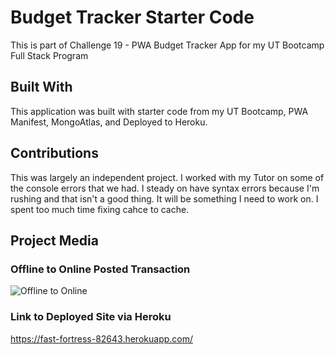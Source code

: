 # Budget Tracker Starter Code
This is part of Challenge 19 - PWA Budget Tracker App for my UT Bootcamp Full Stack Program

## Built With
This application was built with starter code from my UT Bootcamp, PWA Manifest, MongoAtlas, and Deployed to Heroku.

## Contributions
This was largely an independent project. I worked with my Tutor on some of the console errors that we had. I steady on have syntax errors because I'm rushing and that isn't a good thing. It will be something I need to work on. I spent too much time fixing cahce to cache.

## Project Media

### Offline to Online Posted Transaction
![Offline to Online](https://github.com/ballardingram/challenge19-pwa/blob/main/Develop/public/images/2022-06-24_16-06-28.gif)
  
### Link to Deployed Site via Heroku
https://fast-fortress-82643.herokuapp.com/